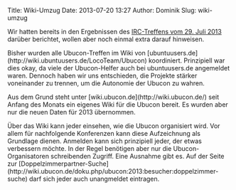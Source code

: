 Title: Wiki-Umzug
Date: 2013-07-20 13:27
Author: Dominik
Slug: wiki-umzug

Wir hatten bereits in den Ergebnissen des [IRC-Treffens vom 29. Juli
2013](http://ubucon.de/2013/ergebnisse-des-irc-treffens-vom-29-juni-2013)
darüber berichtet, wollen aber noch einmal extra darauf hinweisen.

</p>
Bisher wurden alle Ubucon-Treffen im Wiki von
[ubuntuusers.de](http://wiki.ubuntuusers.de/LocoTeam/Ubucon)
koordiniert. Prinzipiell war dies okay, da viele der Ubucon-Helfer auch
bei ubuntuusers.de angemeldet waren. Dennoch haben wir uns entschieden,
die Projekte stärker voneinander zu trennen, um die Autonomie der Ubucon
zu wahren.

</p>
Aus dem Grund steht unter [wiki.ubucon.de](http://wiki.ubucon.de/) seit
Anfang des Monats ein eigenes Wiki für die Ubucon bereit. Es wurden aber
nur die neuen Daten für 2013 übernommen.

</p>
Über das Wiki kann jeder einsehen, wie die Ubucon organisiert wird. Vor
allem für nachfolgende Konferenzen kann diese Aufzeichnung als Grundlage
dienen. Anmelden kann sich prinzipiell jeder, der etwas verbessern
möchte. In der Regel benötigen aber nur die Ubucon-Organisatoren
schreibenden Zugriff. Eine Ausnahme gibt es. Auf der Seite zur
[Doppelzimmerpartner-Suche](http://wiki.ubucon.de/doku.php/ubucon:2013:besucher:doppelzimmer-suche)
darf sich jeder auch unangmeldet eintragen.

</p>

